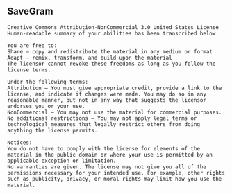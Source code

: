 ## SaveGram

	Creative Commons Attribution-NonCommercial 3.0 United States License
	Human-readable summary of your abilities has been transcribed below.

	You are free to:
	Share — copy and redistribute the material in any medium or format
	Adapt — remix, transform, and build upon the material
	The licensor cannot revoke these freedoms as long as you follow the license terms.

	Under the following terms:
	Attribution — You must give appropriate credit, provide a link to the license, and indicate if changes were made. You may do so in any reasonable manner, but not in any way that suggests the licensor endorses you or your use.
	NonCommercial — You may not use the material for commercial purposes.
	No additional restrictions — You may not apply legal terms or technological measures that legally restrict others from doing anything the license permits.

	Notices:
	You do not have to comply with the license for elements of the material in the public domain or where your use is permitted by an applicable exception or limitation.
	No warranties are given. The license may not give you all of the permissions necessary for your intended use. For example, other rights such as publicity, privacy, or moral rights may limit how you use the material.
